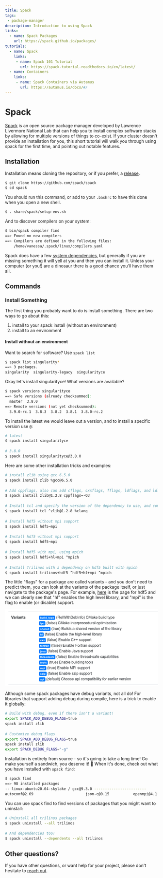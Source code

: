 ```yaml
---
title: Spack
tags: 
 - package-manager
description: Introduction to using Spack
links:
  - name: Spack Packages
    url: https://spack.github.io/packages/
tutorials:
  - name: Spack
    links:
     - name: Spack 101 Tutorial
       url: https://spack-tutorial.readthedocs.io/en/latest/
  - name: Containers
    links:
     - name: Spack Containers via Autamus
       url: https://autamus.io/docs/#/  
---
```


# Spack

[Spack](https://github.com/spack/spack) is an open source package manager developed by Lawrence Livermore National Lab that can help you to install complex software stacks by allowing for multiple versions of things to co-exist. If your cluster doesn't provide an installation for you, this short tutorial will walk you through using spack for the first time, and pointing out notable features. 

## Installation

Installation means cloning the repository, or if you prefer, a [release](https://github.com/spack/spack/releases).

```bash
$ git clone https://github.com/spack/spack
$ cd spack
```

You should run this command, or add to your `.bashrc` to have this done when you open a new shell.

```bash
$ . share/spack/setup-env.sh
```

And to discover compilers on your system:

```bash
$ bin/spack compiler find
==> Found no new compilers
==> Compilers are defined in the following files:
    /home/vanessa/.spack/linux/compilers.yaml
```

Spack does have a few [system dependencies](https://spack.readthedocs.io/en/latest/getting_started.html?highlight=curl#system-prerequisites), but generally if you are missing something it will yell at you and then you can install it. Unless your computer (or you!) are a dinosaur there is a good chance you'll have them all.

## Commands

### Install Something

The first thing you probably want to do is install something. There are two ways to go about this:

 1. install to your spack install (without an environment)
 2. install to an environment


#### Install without an environment

Want to search for software? Use `spack list`

```bash
$ spack list singularity*
==> 3 packages.
singularity  singularity-legacy  singularityce
```

Okay let's install singularityce! What versions are available?

```bash
$ spack versions singularityce
==> Safe versions (already checksummed):
  master  3.8.0
==> Remote versions (not yet checksummed):
  3.9.0-rc.1  3.8.3  3.8.2  3.8.1  3.8.0-rc.2
```

To install the latest we would leave out a version, and to install a specific version use `@`:

```bash
# latest
$ spack install singularityce

# 3.8.0
$ spack install singularityce@3.8.0
```

Here are some other installation tricks and examples:

```bash
# install zlib using gcc 6.5.0
$ spack install zlib %gcc@6.5.0

# Add cppflags, also can add cflags, cxxflags, fflags, ldflags, and ldlibs parameters
$ spack install zlib@1.2.8 cppflags=-O3

# Install tcl and specify the version of the dependency to use, and compiler
$ spack install tcl ^zlib@1.2.8 %clang

# Install hdf5 without mpi support
$ spack install hdf5~mpi

# Install hdf5 without mpi support
$ spack install hdf5~mpi

# Install hdf5 with mpi, using mpich
$ spack install hdf5+hl+mpi ^mpich

# Install Trilinos with a dependency on hdf5 built with mpich
$ spack install trilinos+hdf5 ^hdf5+hl+mpi ^mpich
```

The little "flags" for a package are called variants - and you don't need to predict them, you can look at the variants of the package itself,
or just navigate to the package's page. For example, [here](https://spack.github.io/packages/package.html?name=hdf5) is the page for hdf5 and we can
clearly see that "hl" enables the high level library, and "mpi" is the flag to enable (or disable) support.

![img/hdf5-variants.png](img/hdf5-variants.png)

Although some spack packages have debug variants, not all do! For libraries that support
adding debug during compile, here is a trick to enable it globally:

```bash
# Build with debug, even if there isn't a variant!
export SPACK_ADD_DEBUG_FLAGS=true
spack install zlib

# Customize debug flags
export SPACK_ADD_DEBUG_FLAGS=true
spack install zlib
export SPACK_DEBUG_FLAGS="-g"
```

Installation is entirely from source - so it's going to take a long time! Go make yourself a sandwich, you deserve it! 🥪️
When it's done, check out what you have installed with `spack find`:

```bash
$ spack find
==> 98 installed packages
-- linux-ubuntu20.04-skylake / gcc@9.3.0 ------------------------
autoconf@2.69                        json-c@0.15           openmpi@4.1.1            py-snowballstemmer@2.0.0
```

You can use spack find to find versions of packages that you might want to uninstall:

```bash
# Uninstall all trilinos packages
$ spack uninstall --all trilinos

# And dependencies too!
$ spack uninstall --dependents --all trilinos
```

## Other questions?
If you have other questions, or want help for your project, please don't hesitate to <a href="https://github.com/rse-ops/knowledge/issues">reach out</a>.
